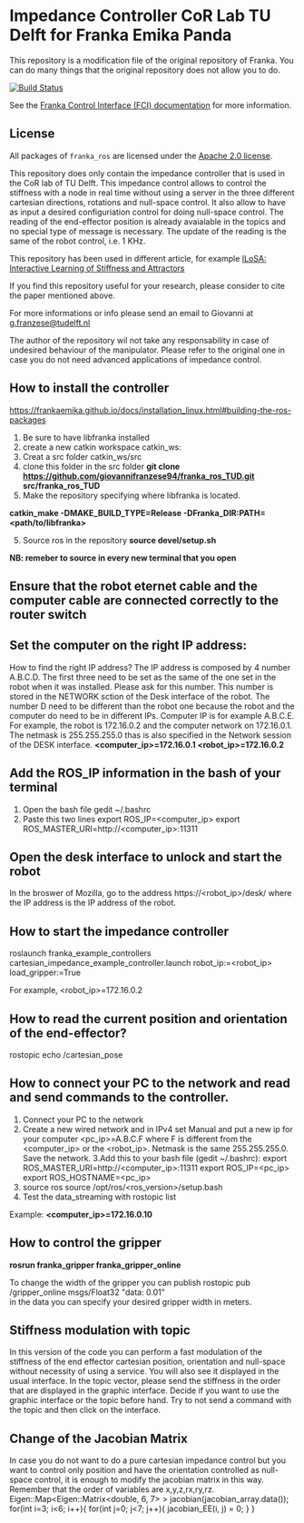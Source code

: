 # Impedance Controller CoR Lab TU Delft for Franka Emika Panda
This repository is a modification file of the original repository of Franka. You can do many things that the original repository does not allow you to do. 

[![Build Status][travis-status]][travis]

See the [Franka Control Interface (FCI) documentation][fci-docs] for more information.

## License

All packages of `franka_ros` are licensed under the [Apache 2.0 license][apache-2.0].

[apache-2.0]: https://www.apache.org/licenses/LICENSE-2.0.html
[fci-docs]: https://frankaemika.github.io/docs
[travis-status]: https://travis-ci.org/frankaemika/franka_ros.svg?branch=kinetic-devel
[travis]: https://travis-ci.org/frankaemika/franka_ros

This repository does only contain the impedance controller that is used in the CoR lab of TU Delft. 
This impedance control allows to control the stiffness with a node in real time without using a server in the three different cartesian directions, rotations and null-space control. It also allow to have as input a desired configuriation control for doing null-space control. The reading of the end-effector position is already avaialable in the topics and no special type of message is necessary. The update of the reading is the same of the robot control, i.e. 1 KHz. 

This repository has been used in different article, for example [ILoSA: Interactive Learning of Stiffness and Attractors](https://arxiv.org/abs/2103.03099)

If you find this repository useful for your research, please consider to cite the paper mentioned above. 

For more informations or info please send an email to Giovanni  at g.franzese@tudelft.nl

The author of the repository wil not take any responsability in case of undesired behaviour of the manipulator. 
Please refer to the original one in case you do not need advanced applications of impedance control.


## How to install the controller
https://frankaemika.github.io/docs/installation_linux.html#building-the-ros-packages 
1. Be sure to have libfranka installed 
2. create a new catkin workspace catkin_ws:
3. Creat a src folder catkin_ws/src
3. clone this folder in the src folder
**git clone https://github.com/giovannifranzese94/franka_ros_TUD.git src/franka_ros_TUD**
4. Make the repository specifying where libfranka is located.

**catkin_make -DMAKE_BUILD_TYPE=Release -DFranka_DIR:PATH=<path/to/libfranka>**

5. Source ros in the repository 
**source devel/setup.sh**

**NB: remeber to source in every new terminal that you open**


## Ensure that the robot eternet cable and the computer cable are connected correctly to the router switch

## Set the computer on the right IP address:
How to find the right IP address? 
The IP address is composed by 4 number A.B.C.D. The first three need to be set as the same of the one set in the robot when it was installed. Please ask for this number. This number is stored in the NETWORK sction of the Desk interface of the robot. 
 The number D need to be different than the robot one because the robot and the computer do need to be in different IPs. 
Computer IP is for example A.B.C.E. For example, the robot is 172.16.0.2 and the computer network on 172.16.0.1. The netmask is 255.255.255.0 thas is also specified in the Network session of the DESK interface. 
**<computer_ip>=172.16.0.1
<robot_ip>=172.16.0.2**
## Add the ROS_IP information in the bash of your terminal
1. Open the bash file
gedit ~/.bashrc
2. Paste this two lines
export ROS_IP=<computer_ip>
export ROS_MASTER_URI=http://<computer_ip>:11311

## Open the desk interface to unlock and start the robot

In the broswer of Mozilla, go to the address https://<robot_ip>/desk/ where the IP address is the IP address of the robot.


## How to start the impedance controller 
roslaunch franka_example_controllers cartesian_impedance_example_controller.launch robot_ip:=<robot_ip> load_gripper:=True

For example,
<robot_ip>=172.16.0.2

## How to read the current position and orientation of the end-effector? 

rostopic echo /cartesian_pose

## How to connect your PC to the network and read and send commands to the controller. 
1. Connect your PC to the network
2. Create a new wired network and in IPv4 set Manual and put a new ip for your computer
<pc_ip>=A.B.C.F where F is different from the <computer_ip> or the <robot_ip>. Netmask is the same  255.255.255.0. 
Save the network. 
3.Add this to your bash file (gedit ~/.bashrc): 
export ROS_MASTER_URI=http://<computer_ip>:11311 
export ROS_IP=<pc_ip>
export ROS_HOSTNAME=<pc_ip>
4. source ros
source /opt/ros/<ros_version>/setup.bash
5. Test the data_streaming with 
rostopic list 

Example: **<computer_ip>=172.16.0.10**

## How to control the gripper
**rosrun franka_gripper franka_gripper_online**

To change the width of the gripper you can publish 
rostopic pub /gripper_online msgs/Float32 "data: 0.01"  
in the data you can specify your desired gripper width in meters.

## Stiffness modulation with topic
In this version of the code you can perform a fast modulation of the stiffness of the end effector cartesian position, orientation and null-space without necessity of using a service. You will also see it displayed in the usual interface. In the topic vector, please send the stiffness in the order that are displayed in the graphic interface. Decide if you want to use the graphic interface or the topic before hand. Try to not send a command with the topic and then click on the interface. 

## Change of the Jacobian Matrix
In case you do not want to do a pure cartesian impedance control but you want to control only position and have the orientation controlled as null-space control, it is enough to modify the jacobian matrix in this way. 
Remember that the order of variables are x,y,z,rx,ry,rz. 
  Eigen::Map<Eigen::Matrix<double, 6, 7> > jacobian(jacobian_array.data());
  for(int i=3; i<6; i++){
    for(int j=0; j<7; j++){
      jacobian_EE(i, j) = 0;
    }
  }
  
